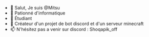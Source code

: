 - 👋 Salut, Je suis @Mitsu
- 👀 Pationné d'informatique
- 🌱 Étudiant
- 💞️ Créateur d'un projet de bot discord et d'un serveur minecraft
- 📫 N'hésitez pas a venir sur discord : Shoqapik_off

<!---
Shoqapik_ is a ✨ special ✨ repository because its `README.md` (this file) appears on your GitHub profile.
You can click the Preview link to take a look at your changes.
--->
